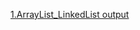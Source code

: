 [1.ArrayList_LinkedList output]([https://github.com/LearnerSrush/java-program-with-output/blob/main/1.ArrayList_LinkedList/1.ArrayList_LinkedList/program1.png)
